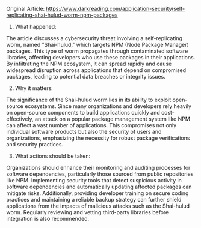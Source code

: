 Original Article: https://www.darkreading.com/application-security/self-replicating-shai-hulud-worm-npm-packages

1) What happened:

The article discusses a cybersecurity threat involving a self-replicating worm, named "Shai-hulud," which targets NPM (Node Package Manager) packages. This type of worm propagates through contaminated software libraries, affecting developers who use these packages in their applications. By infiltrating the NPM ecosystem, it can spread rapidly and cause widespread disruption across applications that depend on compromised packages, leading to potential data breaches or integrity issues.

2) Why it matters:

The significance of the Shai-hulud worm lies in its ability to exploit open-source ecosystems. Since many organizations and developers rely heavily on open-source components to build applications quickly and cost-effectively, an attack on a popular package management system like NPM can affect a vast number of applications. This compromises not only individual software products but also the security of users and organizations, emphasizing the necessity for robust package verifications and security practices.

3) What actions should be taken:

Organizations should enhance their monitoring and auditing processes for software dependencies, particularly those sourced from public repositories like NPM. Implementing security tools that detect suspicious activity in software dependencies and automatically updating affected packages can mitigate risks. Additionally, providing developer training on secure coding practices and maintaining a reliable backup strategy can further shield applications from the impacts of malicious attacks such as the Shai-hulud worm. Regularly reviewing and vetting third-party libraries before integration is also recommended.